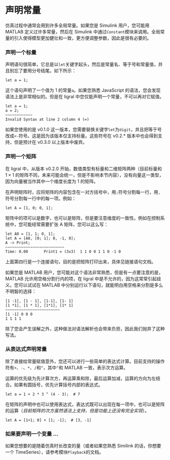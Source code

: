 # 声明常量

仿真过程中通常会用到许多全局常量。如果您是 Simulink 用户，您可能用 MATLAB 定义过许多常量，然后在 Simulink 中通过`Constant`模块来调用。全局常量的引入使得模型更加健壮和一致，更方便调整参数，因此是很有必要的。

### 声明一个标量

声明语句很简单，它总是以`let`关键字起头，然后是常量名、等于号和常量值，并且别忘了要用分号结尾。如下所示：

    let a = 1;

这个语句声明了一个值为 1 的常量`a`。如果您熟悉 JavaScript 的语法，您会发现语法上是非常相似的。但是在 ligral 中您仅能声明一个常量，不可以再对它赋值。

    let a = 1;
    a = 2;
    ~~~~~~~~~~~~
    Invalid Syntax at line 2 column 4 (=)

如果您使用的是 v0.1.0 这一版本，您需要替换关键字`let`为`digit`，并且把等于号改成`<-`符号。这是因为该版本仅支持标量。这些符号在 v0.2.* 版本中也会得到支持，但是预计在 v0.3.0 以上版本中废弃。

### 声明一个矩阵

在 ligral 中，从版本 v0.2.0 开始，数值类型有标量和二维矩阵两种（目前标量和 $`1\times 1`$ 的矩阵不同，未来可能会统一，但是不影响本节内容），没有向量这一类型，因为向量被当作其中一个维度长度为 1 的矩阵。

在声明矩阵时，应将矩阵的内容包含在一对方括号中，用`;`符号分割每一行，用`,`符号分割每一行中的每一项。例如：

    let A = [1, 0; 0, 1];

矩阵中的项可以是数字，也可以是矩阵，但是要注意维度的一致性。例如在控制系统中，您可能经常需要扩张 A 矩阵，您可以这么写：

    let A0 = [1, 1; 0, 1];
    let A = [A0, [0; 1]; 0, -1, 0];
    A -> Print;
    ~~~~~~~~~~~~~~~~~~~~~~~~~~
    Time: 0.00       Print1 = (3x3)  1 1 0 0 1 1 0 -1 0

上面第四行是一个连接语句，目的是把矩阵打印出来，具体见链接语句文档。

如果您是 MATLAB 用户，您可能对这个语法非常熟悉，但是有一点要注意的是，MATLAB 允许用空格分割行内的项，在 ligral 中是不允许的，因为这常常引起歧义。您可以试试在 MATLAB 中分别运行以下语句，就能明白用空格来分割是多么不明智的选择：

    [1 -1], [1 - 1], [1-1], [1- 1]
    [1 *1], [1 * 1], [1*1], [1* 1]
    ~~~~~~~~~~~~~~~~~~~~~~~~
    [1 -1] 0 0 0
    1 1 1 1

除了您会产生误解之外，这种做法对语法解析也会带来负担，因此我们抛弃了这种写法。

### 从表达式声明常量

除了直接给常量赋值意外，您还可以进行一些简单的表达式计算。目前支持的操作符有`+`、`-`、`*`、`/`和`^`，其中`^`和 MATLAB 一致，表示次方运算。

运算的优先级为先计算次方，再运算乘和除，最后运算加减，运算的方向为左结合。如果有圆括号，优先计算括号内部的表达式。

    let a = 1 + 2 * 3 ^ (4 - 3);  # 7

在矩阵的声明中也可以使用表达式，表达式既可以出现在每一项中，也可以是矩阵的运算（*目前矩阵的次方虽然语法上支持，但是功能上还没有完全实现*）。

    let A = [1+1; 0] + [1; -1];  # [3, -1]

### 如果要声明一个变量 ...

如果您想要的是随着仿真时长改变的量（或者如果您熟悉 Similink 的话，你想要一个 TimeSeries），请参考模块`Playback`的文档。